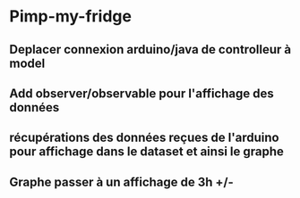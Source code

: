 # Pimp-my-fridge

## Deplacer connexion arduino/java de controlleur à model
## Add observer/observable pour l'affichage des données
## récupérations des données reçues de l'arduino pour affichage dans le dataset et ainsi le graphe
## Graphe passer à un affichage de 3h +/-
